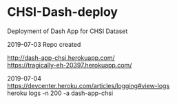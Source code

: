 # CHSI-Dash-deploy
Deployment of Dash App for CHSI Dataset

2019-07-03 Repo created

http://dash-app-chsi.herokuapp.com/  
https://tragically-eh-20397.herokuapp.com/  
  
2019-07-04    
https://devcenter.heroku.com/articles/logging#view-logs    
heroku logs -n 200 -a dash-app-chsi
